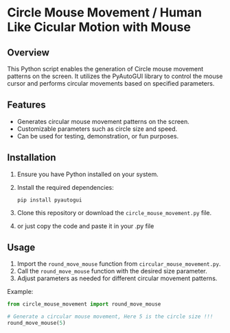 # Circle Mouse Movement / Human Like Cicular Motion with Mouse

## Overview
This Python script enables the generation of Circle mouse movement patterns on the screen. It utilizes the PyAutoGUI library to control the mouse cursor and performs circular movements based on specified parameters.

## Features
- Generates circular mouse movement patterns on the screen.
- Customizable parameters such as circle size and speed.
- Can be used for testing, demonstration, or fun purposes.

## Installation
1. Ensure you have Python installed on your system.
2. Install the required dependencies:
    ```
    pip install pyautogui
    ```
3. Clone this repository or download the `circle_mouse_movement.py` file.

4. or just copy the code and paste it in your .py file

## Usage
1. Import the `round_move_mouse` function from `circular_mouse_movement.py`.
2. Call the `round_move_mouse` function with the desired size parameter.
3. Adjust parameters as needed for different circular movement patterns.

Example:
```python
from circle_mouse_movement import round_move_mouse

# Generate a circular mouse movement, Here 5 is the circle size !!!
round_move_mouse(5)
